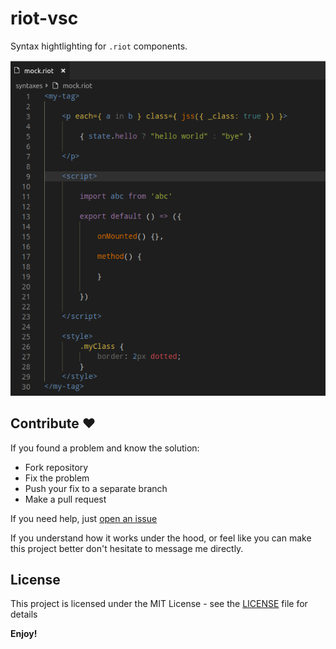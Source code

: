 # riot-vsc

Syntax hightlighting for `.riot` components.

![screenshot](https://github.com/nesterow/riot-vsc/raw/master/assets/screenshot.png)

## Contribute ❤️

If you found a problem and know the solution:
- Fork repository
- Fix the problem
- Push your fix to a separate branch
- Make a pull request

If you need help, just [open an issue](https://github.com/nesterow/riot-vsc/issues)

If you understand how it works under the hood, or feel like you can make this project better don't hesitate to message me directly.

## License

This project is licensed under the MIT License - see the [LICENSE](https://github.com/nesterow/riot-vsc/blob/master/LICENSE) file for details

**Enjoy!**
